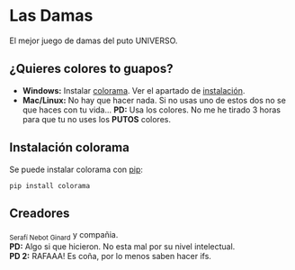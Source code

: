 # Las Damas
El mejor juego de damas del puto UNIVERSO.
## ¿Quieres colores to guapos?
* **Windows:** Instalar [colorama](https://pypi.org/project/colorama/). Ver el apartado de [instalación](#instalación-colorama).
* **Mac/Linux:** No hay que hacer nada. Si no usas uno de estos dos no se que haces con tu vida...
**PD:** Usa los colores. No me he tirado 3 horas para que tu no uses los **PUTOS** colores.
## Instalación colorama
Se puede instalar colorama con [pip](https://pip.pypa.io/en/stable/installing/#do-i-need-to-install-pip):
```
pip install colorama
```
## Creadores
<sub>Serafí Nebot Ginard</sub> y compañia.</br>
**PD:** Algo si que hicieron. No esta mal por su nivel intelectual.</br>
**PD 2:** RAFAAA! Es coña, por lo menos saben hacer ifs.
